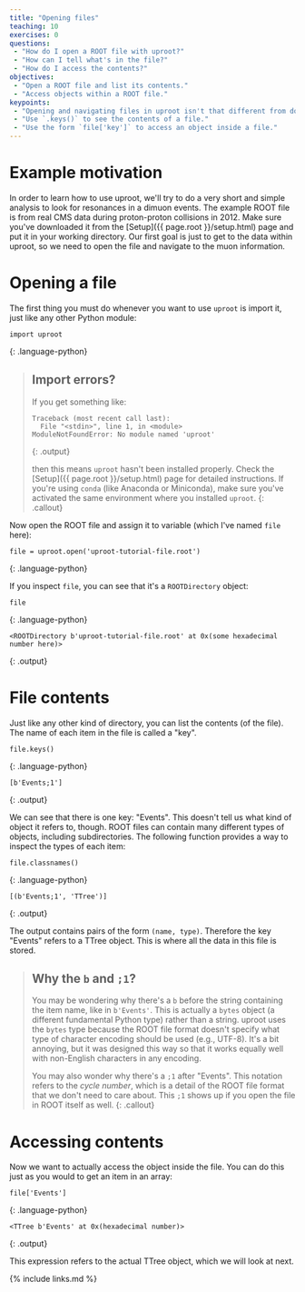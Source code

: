 ```yaml
---
title: "Opening files"
teaching: 10
exercises: 0
questions:
 - "How do I open a ROOT file with uproot?"
 - "How can I tell what's in the file?"
 - "How do I access the contents?"
objectives:
 - "Open a ROOT file and list its contents."
 - "Access objects within a ROOT file."
keypoints:
 - "Opening and navigating files in uproot isn't that different from doing so in ROOT."
 - "Use `.keys()` to see the contents of a file."
 - "Use the form `file['key']` to access an object inside a file."
---
```


# Example motivation

In order to learn how to use uproot, we'll try to do a very short and simple analysis to look for resonances in a dimuon events.
The example ROOT file is from real CMS data during proton-proton collisions in 2012.
Make sure you've downloaded it from the [Setup]({{ page.root }}/setup.html) page and put it in your working directory.
Our first goal is just to get to the data within uproot, so we need to open the file and navigate to the muon information.

# Opening a file

The first thing you must do whenever you want to use `uproot` is import it, just like any other Python module:

~~~
import uproot
~~~
{: .language-python}

> ## Import errors?
>
> If you get something like:
> 
> ~~~
> Traceback (most recent call last):
>   File "<stdin>", line 1, in <module>
> ModuleNotFoundError: No module named 'uproot'
> ~~~
> {: .output}
> 
> then this means `uproot` hasn't been installed properly.
> Check the [Setup]({{ page.root }}/setup.html) page for detailed instructions.
> If you're using `conda` (like Anaconda or Miniconda),
> make sure you've activated the same environment where you installed `uproot`.
{: .callout}

Now open the ROOT file and assign it to variable (which I've named `file` here):

~~~
file = uproot.open('uproot-tutorial-file.root')
~~~
{: .language-python}

If you inspect `file`, you can see that it's a `ROOTDirectory` object:

~~~
file
~~~
{: .language-python}
~~~
<ROOTDirectory b'uproot-tutorial-file.root' at 0x(some hexadecimal number here)>
~~~
{: .output}

# File contents

Just like any other kind of directory, you can list the contents (of the file).
The name of each item in the file is called a "key".

~~~
file.keys()
~~~
{: .language-python}
~~~
[b'Events;1']
~~~
{: .output}

We can see that there is one key: "Events".
This doesn't tell us what kind of object it refers to, though.
ROOT files can contain many different types of objects, including subdirectories.
The following function provides a way to inspect the types of each item:

~~~
file.classnames()
~~~
{: .language-python}
~~~
[(b'Events;1', 'TTree')]
~~~
{: .output}

The output contains pairs of the form `(name, type)`.
Therefore the key "Events" refers to a TTree object.
This is where all the data in this file is stored.

> ## Why the `b` and `;1`?
>
> You may be wondering why there's a `b` before the string containing the item name, like in `b'Events'`.
> This is actually a `bytes` object (a different fundamental Python type) rather than a string.
> uproot uses the `bytes` type because the ROOT file format doesn't specify what type of character encoding should be used (e.g., UTF-8).
> It's a bit annoying, but it was designed this way so that it works equally well with non-English characters in any encoding.
>
> You may also wonder why there's a `;1` after "Events".
> This notation refers to the *cycle number*, which is a detail of the ROOT file format that we don't need to care about.
> This `;1` shows up if you open the file in ROOT itself as well.
{: .callout}

# Accessing contents

Now we want to actually access the object inside the file.
You can do this just as you would to get an item in an array:

~~~
file['Events']
~~~
{: .language-python}
~~~
<TTree b'Events' at 0x(hexadecimal number)>
~~~
{: .output}

This expression refers to the actual TTree object, which we will look at next.

{% include links.md %}
